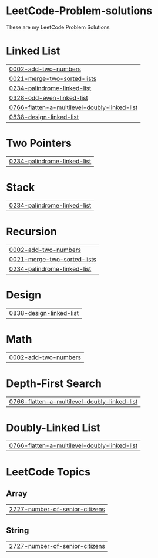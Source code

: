 # LeetCode-Problem-solutions
These are my LeetCode Problem Solutions


# Linked List
|  |
| ------- |
| [0002-add-two-numbers](https://github.com/Gautam2001j/LeetCode-Problem-solutions/tree/master/0002-add-two-numbers) |
| [0021-merge-two-sorted-lists](https://github.com/Gautam2001j/LeetCode-Problem-solutions/tree/master/0021-merge-two-sorted-lists) |
| [0234-palindrome-linked-list](https://github.com/Gautam2001j/LeetCode-Problem-solutions/tree/master/0234-palindrome-linked-list) |
| [0328-odd-even-linked-list](https://github.com/Gautam2001j/LeetCode-Problem-solutions/tree/master/0328-odd-even-linked-list) |
| [0766-flatten-a-multilevel-doubly-linked-list](https://github.com/Gautam2001j/LeetCode-Problem-solutions/tree/master/0766-flatten-a-multilevel-doubly-linked-list) |
| [0838-design-linked-list](https://github.com/Gautam2001j/LeetCode-Problem-solutions/tree/master/0838-design-linked-list) |
# Two Pointers
|  |
| ------- |
| [0234-palindrome-linked-list](https://github.com/Gautam2001j/LeetCode-Problem-solutions/tree/master/0234-palindrome-linked-list) |
# Stack
|  |
| ------- |
| [0234-palindrome-linked-list](https://github.com/Gautam2001j/LeetCode-Problem-solutions/tree/master/0234-palindrome-linked-list) |
# Recursion
|  |
| ------- |
| [0002-add-two-numbers](https://github.com/Gautam2001j/LeetCode-Problem-solutions/tree/master/0002-add-two-numbers) |
| [0021-merge-two-sorted-lists](https://github.com/Gautam2001j/LeetCode-Problem-solutions/tree/master/0021-merge-two-sorted-lists) |
| [0234-palindrome-linked-list](https://github.com/Gautam2001j/LeetCode-Problem-solutions/tree/master/0234-palindrome-linked-list) |
# Design
|  |
| ------- |
| [0838-design-linked-list](https://github.com/Gautam2001j/LeetCode-Problem-solutions/tree/master/0838-design-linked-list) |
# Math
|  |
| ------- |
| [0002-add-two-numbers](https://github.com/Gautam2001j/LeetCode-Problem-solutions/tree/master/0002-add-two-numbers) |
# Depth-First Search
|  |
| ------- |
| [0766-flatten-a-multilevel-doubly-linked-list](https://github.com/Gautam2001j/LeetCode-Problem-solutions/tree/master/0766-flatten-a-multilevel-doubly-linked-list) |
# Doubly-Linked List
|  |
| ------- |
| [0766-flatten-a-multilevel-doubly-linked-list](https://github.com/Gautam2001j/LeetCode-Problem-solutions/tree/master/0766-flatten-a-multilevel-doubly-linked-list) |
<!---LeetCode Topics Start-->
# LeetCode Topics
## Array
|  |
| ------- |
| [2727-number-of-senior-citizens](https://github.com/Gautam2001j/LeetCode-Problem-solutions/tree/master/2727-number-of-senior-citizens) |
## String
|  |
| ------- |
| [2727-number-of-senior-citizens](https://github.com/Gautam2001j/LeetCode-Problem-solutions/tree/master/2727-number-of-senior-citizens) |
<!---LeetCode Topics End-->